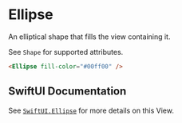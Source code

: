 # Ellipse

An elliptical shape that fills the view containing it.

See ``Shape`` for supported attributes.

```html
<Ellipse fill-color="#00ff00" />
```

## SwiftUI Documentation
See [`SwiftUI.Ellipse`](https://developer.apple.com/documentation/swiftui/Ellipse) for more details on this View.
